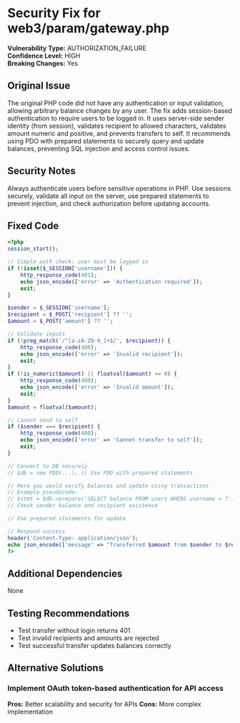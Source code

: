 # Security Fix for web3/param/gateway.php

**Vulnerability Type:** AUTHORIZATION_FAILURE  
**Confidence Level:** HIGH  
**Breaking Changes:** Yes

## Original Issue
The original PHP code did not have any authentication or input validation, allowing arbitrary balance changes by any user. The fix adds session-based authentication to require users to be logged in. It uses server-side sender identity (from session), validates recipient to allowed characters, validates amount numeric and positive, and prevents transfers to self. It recommends using PDO with prepared statements to securely query and update balances, preventing SQL injection and access control issues.

## Security Notes
Always authenticate users before sensitive operations in PHP. Use sessions securely, validate all input on the server, use prepared statements to prevent injection, and check authorization before updating accounts.

## Fixed Code
```php
<?php
session_start();

// Simple auth check: user must be logged in
if (!isset($_SESSION['username'])) {
    http_response_code(401);
    echo json_encode(['error' => 'Authentication required']);
    exit;
}

$sender = $_SESSION['username'];
$recipient = $_POST['recipient'] ?? '';
$amount = $_POST['amount'] ?? '';

// Validate inputs
if (!preg_match('/^[a-zA-Z0-9_]+$/', $recipient)) {
    http_response_code(400);
    echo json_encode(['error' => 'Invalid recipient']);
    exit;
}
if (!is_numeric($amount) || floatval($amount) <= 0) {
    http_response_code(400);
    echo json_encode(['error' => 'Invalid amount']);
    exit;
}
$amount = floatval($amount);

// Cannot send to self
if ($sender === $recipient) {
    http_response_code(400);
    echo json_encode(['error' => 'Cannot transfer to self']);
    exit;
}

// Connect to DB securely
// $db = new PDO(...); // Use PDO with prepared statements

// Here you would verify balances and update using transactions
// Example pseudocode:
// $stmt = $db->prepare('SELECT balance FROM users WHERE username = ?');
// Check sender balance and recipient existence

// Use prepared statements for update

// Respond success
header('Content-Type: application/json');
echo json_encode(['message' => "Transferred $amount from $sender to $recipient"]);
?>

```

## Additional Dependencies
None

## Testing Recommendations
- Test transfer without login returns 401
- Test invalid recipients and amounts are rejected
- Test successful transfer updates balances correctly

## Alternative Solutions

### Implement OAuth token-based authentication for API access
**Pros:** Better scalability and security for APIs
**Cons:** More complex implementation

